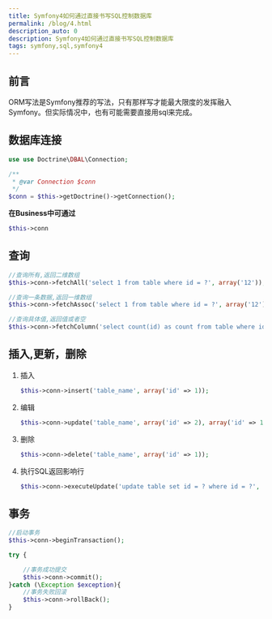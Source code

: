 ```yaml
---
title: Symfony4如何通过直接书写SQL控制数据库
permalink: /blog/4.html
description_auto: 0
description: Symfony4如何通过直接书写SQL控制数据库
tags: symfony,sql,symfony4
---
```


## 前言

ORM写法是Symfony推荐的写法，只有那样写才能最大限度的发挥融入Symfony。但实际情况中，也有可能需要直接用sql来完成。

## 数据库连接

```php
use use Doctrine\DBAL\Connection;

/**
 * @var Connection $conn
 */
$conn = $this->getDoctrine()->getConnection();
```

**在Business中可通过**

```php
$this->conn
```

## 查询

```php
//查询所有,返回二维数组
$this->conn->fetchAll('select 1 from table where id = ?', array('12'));

//查询一条数据,返回一维数组
$this->conn->fetchAssoc('select 1 from table where id = ?', array('12'));

//查询具体值,返回值或者空
$this->conn->fetchColumn('select count(id) as count from table where id = ?', array('12'));
```

## 插入,更新，删除

1. 插入

    ```php
    $this->conn->insert('table_name', array('id' => 1));
    ```

2. 编辑

    ```php
    $this->conn->update('table_name', array('id' => 2), array('id' => 1));
    ```

3. 删除

    ```php
    $this->conn->delete('table_name', array('id' => 1));
    ```
   
4. 执行SQL返回影响行
    
    ```php
    $this->conn->executeUpdate('update table set id = ? where id = ?', array(2, 1));
    ```
       
## 事务

   ```php
   //启动事务
   $this->conn->beginTransaction();

   try {

       //事务成功提交
       $this->conn->commit();
   }catch (\Exception $exception){
       //事务失败回滚
       $this->conn->rollBack();
   }
   ```



